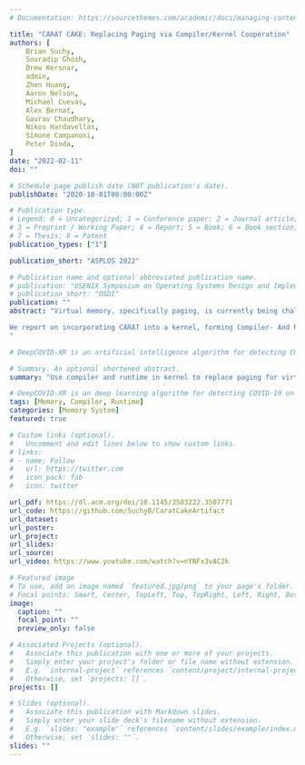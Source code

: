 ```yaml
---
# Documentation: https://sourcethemes.com/academic/docs/managing-content/

title: "CARAT CAKE: Replacing Paging via Compiler/Kernel Cooperation"
authors: [
    Brian Suchy,
    Souradip Ghosh,
    Drew Kersnar,
    admin,
    Zhen Huang,
    Aaron Nelson,
    Michael Cuevas,
    Alex Bernat,
    Gaurav Chaudhary,
    Nikos Hardavellas,
    Simone Campanoni,
    Peter Dinda,
]
date: "2022-02-11"
doi: ""

# Schedule page publish date (NOT publication's date).
publishDate: "2020-10-01T00:00:00Z"

# Publication type.
# Legend: 0 = Uncategorized; 1 = Conference paper; 2 = Journal article;
# 3 = Preprint / Working Paper; 4 = Report; 5 = Book; 6 = Book section;
# 7 = Thesis; 8 = Patent
publication_types: ["1"]

publication_short: "ASPLOS 2022"

# Publication name and optional abbreviated publication name.
# publication: "USENIX Symposium on Operating Systems Design and Implementation"
# publication_short: "OSDI"
publication: ""
abstract: "Virtual memory, specifically paging, is currently being challenged by new demands from modern workloads and this challenge is driving innovation in hardware/software codesign. Recent work has demonstrated the potential of an alternative software/software codesign, in which the combination of the compiler and kernel achieves the goals of virtual memory for unmanaged languages. This design can result in dramatically simplified hardware requirements, even to the point of supporting only physical addressing. This freedom in turn provides enhanced freedom for cache design, which is currently coupled with address translation. While the case for this Compiler- And Runtime-based Address Translation (CARAT) concept has been made, the previous evaluation was based on a user-level prototype and did not address the numerous challenges posed by kernel-level implementation of abstractions such as processes on top of CARAT. This work demonstrates that these challenges can be surmounted.

We report on incorporating CARAT into a kernel, forming Compiler- And Runtime-based Address Translation for CollAborative Kernel Environments (CARAT CAKE). In our prototype implementation, a Linux-compatible x64 process abstraction can be based either on CARAT CAKE, or on a sophisticated paging implementation. Implementing CARAT CAKE involves not only kernel changes, but also new compiler optimizations and transformations that must work on all code in the system, including kernel code. We evaluate our CARAT CAKE implementation in comparison with paging (and with traditional Linux) using the NAS benchmark suite. We find that CARAT CAKE is able to achieve the protection, mapping, and movement properties of paging as well as the ability to move and compact both user and kernel memory, as required by physical addressing, with reasonable overhead. However, CARAT CAKE’s memory management can operate at arbitrary granularity instead of being restricted to pages and the hardware is not involved in memory management.
"

# DeepCOVID-XR is an artificial intelligence algorithm for detecting COVID-19 on chest X-rays,trainedandtested on the largest published clinical dataset in the COVID-19 era with performance similarto the consensus of experienced, cardiothoracic fellowship-trainedthoracic radiologists. We present DeepCOVID-XR, a deep learning AI algorithm for detecting CXRs suspicious for COVID-19, trained and tested on the largest published clinical dataset from the COVID-19 era to date. 

# Summary. An optional shortened abstract.
summary: "Use compiler and runtime in kernel to replace paging for virtual address translation"

# DeepCOVID-XR is an deep learning algorithm for detecting COVID-19 on chest X-rays,trained and tested on the largest published clinical dataset in the COVID-19 era with performance similar to the consensus of experienced, cardiothoracic fellowship-trained thoracic radiologists.
tags: [Memory, Compiler, Runtime]
categories: [Memory System]
featured: true

# Custom links (optional).
#   Uncomment and edit lines below to show custom links.
# links:
# - name: Follow
#   url: https://twitter.com
#   icon_pack: fab
#   icon: twitter

url_pdf: https://dl.acm.org/doi/10.1145/3503222.3507771
url_code: https://github.com/SuchyB/CaratCakeArtifact
url_dataset:
url_poster:
url_project:
url_slides:
url_source:
url_video: https://www.youtube.com/watch?v=nYNFx3vAC2k

# Featured image
# To use, add an image named `featured.jpg/png` to your page's folder. 
# Focal points: Smart, Center, TopLeft, Top, TopRight, Left, Right, BottomLeft, Bottom, BottomRight.
image:
  caption: ""
  focal_point: ""
  preview_only: false

# Associated Projects (optional).
#   Associate this publication with one or more of your projects.
#   Simply enter your project's folder or file name without extension.
#   E.g. `internal-project` references `content/project/internal-project/index.md`.
#   Otherwise, set `projects: []`.
projects: []

# Slides (optional).
#   Associate this publication with Markdown slides.
#   Simply enter your slide deck's filename without extension.
#   E.g. `slides: "example"` references `content/slides/example/index.md`.
#   Otherwise, set `slides: ""`.
slides: ""
---
```

